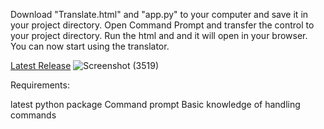 Download "Translate.html"  and "app.py" to your computer and save it in your project directory.
Open Command Prompt and transfer the control to your project directory.
Run the html and and it will open in your browser.
You can now start using the translator.

[Latest Release](https://github.com/SriRanjani30/Translator/releases/latest)
![Screenshot (3519)](https://github.com/user-attachments/assets/361ae233-e962-4453-b9a7-27321da248ac)

Requirements:

latest python package
Command prompt
Basic knowledge of handling commands
